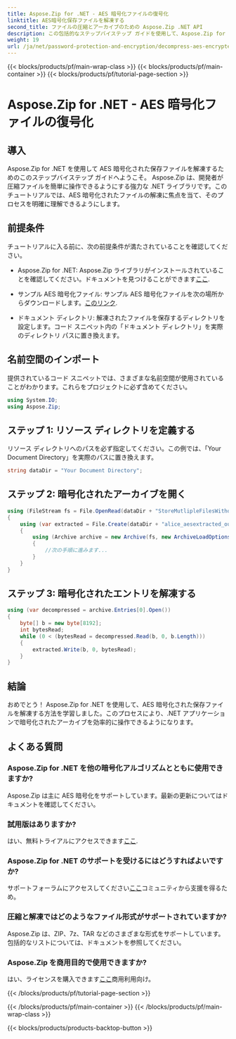 ```yaml
---
title: Aspose.Zip for .NET - AES 暗号化ファイルの復号化
linktitle: AES暗号化保存ファイルを解凍する
second_title: ファイルの圧縮とアーカイブのための Aspose.Zip .NET API
description: この包括的なステップバイステップ ガイドを使用して、Aspose.Zip for .NET で AES 暗号化された保存ファイルを解凍する方法を学びましょう。今すぐ .NET 開発スキルを向上させましょう。
weight: 19
url: /ja/net/password-protection-and-encryption/decompress-aes-encrypted-stored-file/
---
```


{{< blocks/products/pf/main-wrap-class >}}
{{< blocks/products/pf/main-container >}}
{{< blocks/products/pf/tutorial-page-section >}}

# Aspose.Zip for .NET - AES 暗号化ファイルの復号化


## 導入

Aspose.Zip for .NET を使用して AES 暗号化された保存ファイルを解凍するためのこのステップバイステップ ガイドへようこそ。 Aspose.Zip は、開発者が圧縮ファイルを簡単に操作できるようにする強力な .NET ライブラリです。このチュートリアルでは、AES 暗号化されたファイルの解凍に焦点を当て、そのプロセスを明確に理解できるようにします。

## 前提条件

チュートリアルに入る前に、次の前提条件が満たされていることを確認してください。

-  Aspose.Zip for .NET: Aspose.Zip ライブラリがインストールされていることを確認してください。ドキュメントを見つけることができます[ここ](https://reference.aspose.com/zip/net/).

- サンプル AES 暗号化ファイル: サンプル AES 暗号化ファイルを次の場所からダウンロードします。[このリンク](https://releases.aspose.com/zip/net/).

- ドキュメント ディレクトリ: 解凍されたファイルを保存するディレクトリを設定します。コード スニペット内の「ドキュメント ディレクトリ」を実際のディレクトリ パスに置き換えます。

## 名前空間のインポート

提供されているコード スニペットでは、さまざまな名前空間が使用されていることがわかります。これらをプロジェクトに必ず含めてください。

```csharp
using System.IO;
using Aspose.Zip;
```

## ステップ 1: リソース ディレクトリを定義する

リソース ディレクトリへのパスを必ず指定してください。この例では、「Your Document Directory」を実際のパスに置き換えます。

```csharp
string dataDir = "Your Document Directory";
```

## ステップ 2: 暗号化されたアーカイブを開く

```csharp
using (FileStream fs = File.OpenRead(dataDir + "StoreMutlipleFilesWithoutCompressionWithPassword_out.zip"))
{
    using (var extracted = File.Create(dataDir + "alice_aesextracted_out.txt"))
    {
        using (Archive archive = new Archive(fs, new ArchiveLoadOptions() { DecryptionPassword = "p@s$" }))
        {
            //次の手順に進みます...
        }
    }
}
```

## ステップ 3: 暗号化されたエントリを解凍する

```csharp
using (var decompressed = archive.Entries[0].Open())
{
    byte[] b = new byte[8192];
    int bytesRead;
    while (0 < (bytesRead = decompressed.Read(b, 0, b.Length)))
    {
        extracted.Write(b, 0, bytesRead);
    }
}
```

## 結論

おめでとう！ Aspose.Zip for .NET を使用して、AES 暗号化された保存ファイルを解凍する方法を学習しました。このプロセスにより、.NET アプリケーションで暗号化されたアーカイブを効率的に操作できるようになります。

## よくある質問

### Aspose.Zip for .NET を他の暗号化アルゴリズムとともに使用できますか?
Aspose.Zip は主に AES 暗号化をサポートしています。最新の更新についてはドキュメントを確認してください。

### 試用版はありますか?
はい、無料トライアルにアクセスできます[ここ](https://releases.aspose.com/).

### Aspose.Zip for .NET のサポートを受けるにはどうすればよいですか?
サポートフォーラムにアクセスしてください[ここ](https://forum.aspose.com/c/zip/37)コミュニティから支援を得るため。

### 圧縮と解凍ではどのようなファイル形式がサポートされていますか?
Aspose.Zip は、ZIP、7z、TAR などのさまざまな形式をサポートしています。包括的なリストについては、ドキュメントを参照してください。

### Aspose.Zip を商用目的で使用できますか?
はい、ライセンスを購入できます[ここ](https://purchase.aspose.com/buy)商用利用向け。


{{< /blocks/products/pf/tutorial-page-section >}}

{{< /blocks/products/pf/main-container >}}
{{< /blocks/products/pf/main-wrap-class >}}

{{< blocks/products/products-backtop-button >}}

